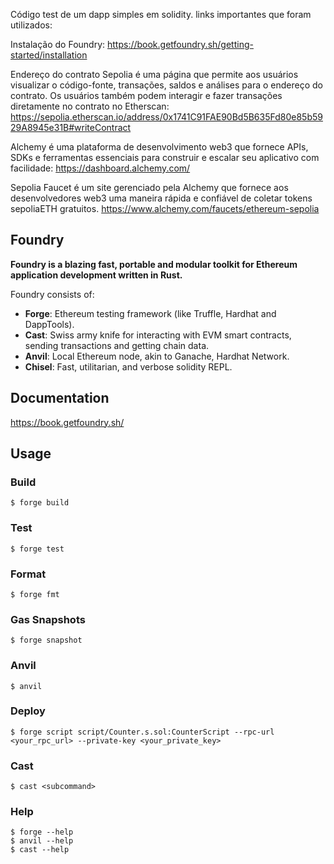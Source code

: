 Código test de um dapp simples em solidity.
links importantes que foram utilizados:

Instalação do Foundry:
https://book.getfoundry.sh/getting-started/installation

Endereço do contrato Sepolia é uma página que permite aos usuários visualizar o código-fonte, transações, saldos e análises para o endereço do contrato. Os usuários também podem interagir e fazer transações diretamente no contrato no Etherscan:
https://sepolia.etherscan.io/address/0x1741C91FAE90Bd5B635Fd80e85b5929A8945e31B#writeContract

Alchemy é uma plataforma de desenvolvimento web3 que fornece APIs, SDKs e ferramentas essenciais para construir e escalar seu aplicativo com facilidade:
https://dashboard.alchemy.com/

Sepolia Faucet é um site gerenciado pela Alchemy que fornece aos desenvolvedores web3 uma maneira rápida e confiável de coletar tokens sepoliaETH gratuitos.
https://www.alchemy.com/faucets/ethereum-sepolia



## Foundry

**Foundry is a blazing fast, portable and modular toolkit for Ethereum application development written in Rust.**

Foundry consists of:

-   **Forge**: Ethereum testing framework (like Truffle, Hardhat and DappTools).
-   **Cast**: Swiss army knife for interacting with EVM smart contracts, sending transactions and getting chain data.
-   **Anvil**: Local Ethereum node, akin to Ganache, Hardhat Network.
-   **Chisel**: Fast, utilitarian, and verbose solidity REPL.

## Documentation

https://book.getfoundry.sh/

## Usage

### Build

```shell
$ forge build
```

### Test

```shell
$ forge test
```

### Format

```shell
$ forge fmt
```

### Gas Snapshots

```shell
$ forge snapshot
```

### Anvil

```shell
$ anvil
```

### Deploy

```shell
$ forge script script/Counter.s.sol:CounterScript --rpc-url <your_rpc_url> --private-key <your_private_key>
```

### Cast

```shell
$ cast <subcommand>
```

### Help

```shell
$ forge --help
$ anvil --help
$ cast --help
```
